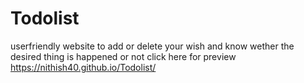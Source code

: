 # Todolist
userfriendly website to add or delete your wish and know wether the desired thing is happened or not
click here for preview https://nithish40.github.io/Todolist/
